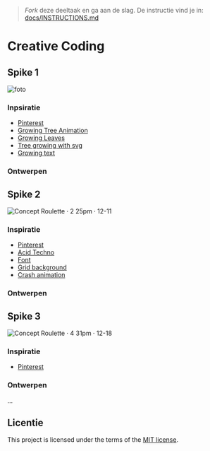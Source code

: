 > _Fork_ deze deeltaak en ga aan de slag. 
De instructie vind je in: [docs/INSTRUCTIONS.md](docs/INSTRUCTIONS.md)

# Creative Coding

## Spike 1

![foto](https://github.com/luukbrauckmann/creative-coding/assets/47314813/288ccc5b-3add-4ee4-93a4-7aa10a3821cb)

### Inpsiratie

- [Pinterest](https://nl.pinterest.com/search/pins/?q=folk%20botanical&rs=typed)
- [Growing Tree Animation](https://codepen.io/aranja/pen/jbjxNZ?css-preprocessor=none)
- [Growing Leaves](https://gsap.com/community/forums/topic/19688-animation-grow-tree-branch-with-leaves/)
- [Tree growing with svg](https://codepen.io/Myau/pen/wbmmeK)
- [Growing text](https://codepen.io/mandymichael/details/YYaWop)

### Ontwerpen

<!-- ![76DE4177-1CB6-4B16-99CF-FE079F00713F_1_102_o](https://github.com/luukbrauckmann/back-to-static-creative-coding/assets/47314813/5f03f75e-24d9-4b98-90b0-803b7cc39fd6) -->

## Spike 2

![Concept Roulette · 2 25pm · 12-11](https://github.com/luukbrauckmann/back-to-static-creative-coding/assets/47314813/6028e72b-d3b1-4ddd-ab1d-b1c1c899ab46)

### Inspiratie

- [Pinterest](https://nl.pinterest.com/search/pins/?q=acid%20graphic&rs=typed)
- [Acid Techno](https://nl.pinterest.com/pin/585468020329076120/)
- [Font](https://www.behance.net/gallery/172405413/THREADS-FREE-FONT-Y2K-FREE-ACID-GRAPHICS-BRUTALISM?tracking_source=search_projects&l=0)
- [Grid background](https://codepen.io/jh3y/pen/poGqQbL)
- [Crash animation](https://simple-set-demos.glitch.me/dust-no-raf/)

### Ontwerpen

<!-- ![BE478DD1-0F61-4451-BCAD-DFB5724655C8_1_102_o](https://github.com/luukbrauckmann/back-to-static-creative-coding/assets/47314813/26e5483f-a066-43e8-bb26-484e3cce6f6a) -->

## Spike 3

![Concept Roulette · 4 31pm · 12-18](https://github.com/luukbrauckmann/back-to-static-creative-coding/assets/47314813/9397aa86-5d65-41e8-bac5-9e57dd8d64cf)

### Inspiratie

- [Pinterest](https://nl.pinterest.com/search/pins/?q=abstract%20gradient&rs=typed)

### Ontwerpen

...

## Licentie

This project is licensed under the terms of the [MIT license](./LICENSE).
